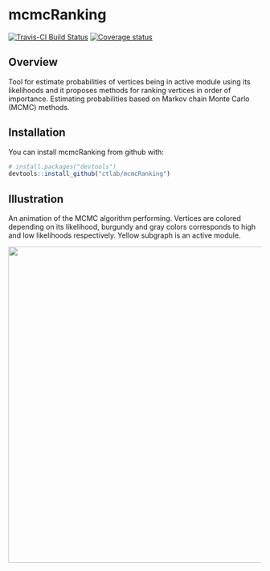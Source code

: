 
<!-- README.md is generated from README.Rmd. Please edit that file -->

# mcmcRanking

[![Travis-CI Build
Status](https://travis-ci.org/ctlab/mcmcRanking.svg?branch=master)](https://travis-ci.org/ctlab/mcmcRanking)
[![Coverage
status](https://codecov.io/gh/ctlab/mcmcRanking/branch/master/graph/badge.svg)](https://codecov.io/github/ctlab/mcmcRanking?branch=master)

## Overview

Tool for estimate probabilities of vertices being in active module using
its likelihoods and it proposes methods for ranking vertices in order of
importance. Estimating probabilities based on Markov chain Monte Carlo
(MCMC) methods.

## Installation

You can install mcmcRanking from github with:

``` r
# install.packages("devtools")
devtools::install_github("ctlab/mcmcRanking")
```

## Illustration

An animation of the MCMC algorithm performing. Vertices are colored
depending on its likelihood, burgundy and gray colors corresponds to
high and low likelihoods respectively. Yellow subgraph is an active
module.

<a href="https://gist.github.com/javlon/36d0ade4be626a3fbb8cc34ee1ac1d69"><img src="https://gist.githubusercontent.com/javlon/36d0ade4be626a3fbb8cc34ee1ac1d69/raw/836b53ae53e1d7f61cdc2bd119f0698c8a50ddf1/mcmc_sample.gif" width="630" height="630"/></a>
